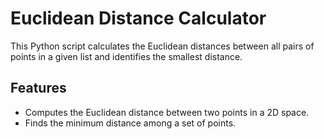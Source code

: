 # Euclidean Distance Calculator

This Python script calculates the Euclidean distances between all pairs of points in a given list and identifies the smallest distance.

## Features

- Computes the Euclidean distance between two points in a 2D space.
- Finds the minimum distance among a set of points.
